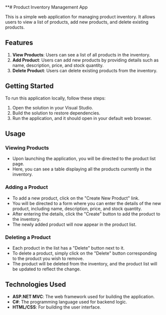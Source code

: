  **# Product Inventory Management App

This is a simple web application for managing product inventory. It allows users to view a list of products, add new products, and delete existing products.

## Features

1. **View Products**: Users can see a list of all products in the inventory.
2. **Add Product**: Users can add new products by providing details such as name, description, price, and stock quantity.
3. **Delete Product**: Users can delete existing products from the inventory.

## Getting Started

To run this application locally, follow these steps:

1. Open the solution in your Visual Studio.
2. Build the solution to restore dependencies.
3. Run the application, and it should open in your default web browser.

## Usage

### Viewing Products

- Upon launching the application, you will be directed to the product list page.
- Here, you can see a table displaying all the products currently in the inventory.

### Adding a Product

- To add a new product, click on the "Create New Product" link.
- You will be directed to a form where you can enter the details of the new product, including name, description, price, and stock quantity.
- After entering the details, click the "Create" button to add the product to the inventory.
- The newly added product will now appear in the product list.

### Deleting a Product

- Each product in the list has a "Delete" button next to it.
- To delete a product, simply click on the "Delete" button corresponding to the product you wish to remove.
- The product will be deleted from the inventory, and the product list will be updated to reflect the change.

## Technologies Used

- **ASP.NET MVC**: The web framework used for building the application.
- **C#**: The programming language used for backend logic.
- **HTML/CSS**: For building the user interface.
 
 
